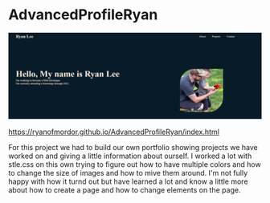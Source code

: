 # AdvancedProfileRyan
![Screenshot](Assets/screenshot.png)

https://ryanofmordor.github.io/AdvancedProfileRyan/index.html

For this project we had to build our own portfolio showing projects we have worked on and giving a little information about ourself.
I worked a lot with stle.css on this own trying to figure out how to have multiple colors and how to change the size of images and how to mive them around.
I'm not fully happy with how it turnd out but have learned a lot and know a little more about how to create a page and how to change elements on the page.